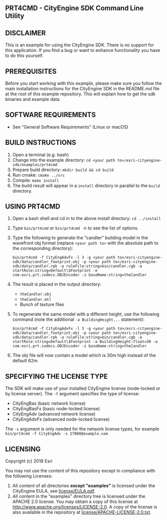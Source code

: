 PRT4CMD - CityEngine SDK Command Line Utility
---------------------------------------------


DISCLAIMER
----------

This is an example for using the CityEngine SDK. There is no support for this application. 
If you find a bug or want to enhance functionality you have to do this yourself.


PREREQUISITES
-------------

Before you start working with this example, please make sure you follow
the main installation instructions for the CityEngine SDK in the
README.md file at the root of this example repository. This will 
explain how to get the sdk binaries and example data.


SOFTWARE REQUIREMENTS
---------------------

- See "General Software Requirements" (Linux or macOS)


BUILD INSTRUCTIONS
------------------

1. Open a terminal (e.g. bash)
1. Change into the example directory: `cd <your path to>/esri-cityengine-sdk/examples/prt4cmd`
1. Prepare build directory: `mkdir build && cd build`
1. Run cmake: `cmake ../src`
1. Compile: `make install`
1. The build result will appear in a `install` directory in parallel to the `build` directory.


USING PRT4CMD
-------------

1. Open a bash shell and cd in to the above install directory: `cd ../install`
1. Type `bin/prt4cmd` or `bin/prt4cmd -h` to see the list of options.
1. Type the following to generate the "candler" building model in the wavefront obj format (replace `<your path to>` with the absolute path to the corresponding directory):
   ```
   bin/prt4cmd -f CityEngAdvFx -l 3 -g <your path to>/esri-cityengine-sdk/data/candler_footprint.obj -p <your path to>/esri-cityengine-sdk/data/candler.rpk -a ruleFile:string=bin/candler.cgb -a startRule:string=Default\$Footprint -e com.esri.prt.codecs.OBJEncoder -z baseName:string=theCandler
   ```
1. The result is placed in the output directory:
   - `theCandler.obj`
   - `theCandler.mtl`
   - Bunch of texture files

1. To regenerate the same model with a different height, use the following command (note the additional `-a BuildingHeight...` statement):
   ```
   bin/prt4cmd -f CityEngAdvFx -l 3 -g <your path to>/esri-cityengine-sdk/data/candler_footprint.obj -p <your path to>/esri-cityengine-sdk/data/candler.rpk -a ruleFile:string=bin/candler.cgb -a startRule:string=Default\$Footprint -a BuildingHeight:float=30 -e com.esri.prt.codecs.OBJEncoder -z baseName:string=theCandler
   ```
1. The obj file will now contain a model which is 30m high instead of the default 62m.


SPECIFYING THE LICENSE TYPE
---------------------------

The SDK will make use of your installed CityEngine license (node-locked or by license server).
The `-f` argument specifies the type of license:
- CityEngBas (basic network license)
- CityEngBasFx (basic node-locked license)
- CityEngAdv (advanced network license)
- CityEngAdvFx (advanced node-locked license)

The `-s` argument is only needed for the network license types, for example `bin/prt4cmd -f CityEngAdv -s 27000@example.com`


LICENSING
---------

Copyright (c) 2018 Esri

You may not use the content of this repository except in compliance with the following Licenses:
  1. All content of all directories **except "examples"** is licensed under the CityEngine EULA, see [license/EULA.pdf](license/EULA.pdf).
  2. All content in the "examples" directory tree is licensed under the APACHE 2.0 license. You may obtain a copy of this license at http://www.apache.org/licenses/LICENSE-2.0. A copy of the license is also available in the repository at [license/APACHE-LICENSE-2.0.txt](license/APACHE-LICENSE-2.0.txt).

